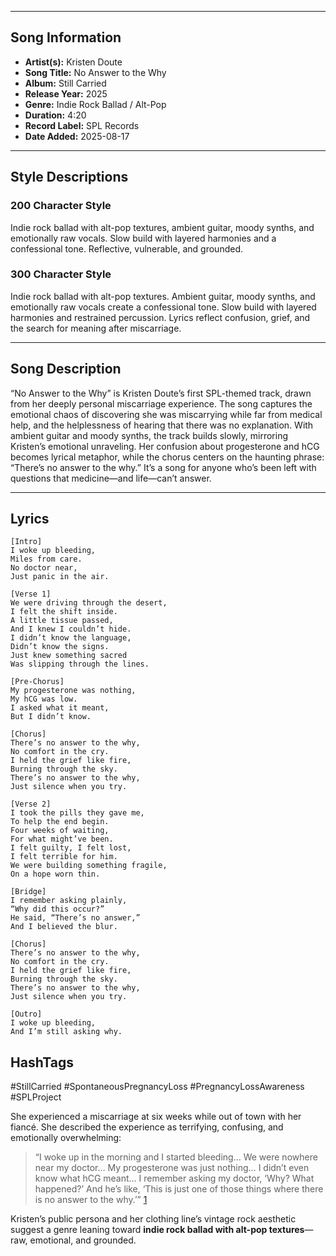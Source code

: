 
---

## Song Information
- **Artist(s):** Kristen Doute  
- **Song Title:** No Answer to the Why  
- **Album:** Still Carried  
- **Release Year:** 2025  
- **Genre:** Indie Rock Ballad / Alt-Pop  
- **Duration:** 4:20  
- **Record Label:** SPL Records  
- **Date Added:** 2025-08-17

---

## Style Descriptions
### 200 Character Style  
Indie rock ballad with alt-pop textures, ambient guitar, moody synths, and emotionally raw vocals. Slow build with layered harmonies and a confessional tone. Reflective, vulnerable, and grounded.

### 300 Character Style  
Indie rock ballad with alt-pop textures. Ambient guitar, moody synths, and emotionally raw vocals create a confessional tone. Slow build with layered harmonies and restrained percussion. Lyrics reflect confusion, grief, and the search for meaning after miscarriage.

---

## Song Description  
“No Answer to the Why” is Kristen Doute’s first SPL-themed track, drawn from her deeply personal miscarriage experience. The song captures the emotional chaos of discovering she was miscarrying while far from medical help, and the helplessness of hearing that there was no explanation. With ambient guitar and moody synths, the track builds slowly, mirroring Kristen’s emotional unraveling. Her confusion about progesterone and hCG becomes lyrical metaphor, while the chorus centers on the haunting phrase: “There’s no answer to the why.” It’s a song for anyone who’s been left with questions that medicine—and life—can’t answer.

---

## Lyrics
```
[Intro]  
I woke up bleeding,  
Miles from care.  
No doctor near,  
Just panic in the air.

[Verse 1]  
We were driving through the desert,  
I felt the shift inside.  
A little tissue passed,  
And I knew I couldn’t hide.  
I didn’t know the language,  
Didn’t know the signs.  
Just knew something sacred  
Was slipping through the lines.

[Pre-Chorus]  
My progesterone was nothing,  
My hCG was low.  
I asked what it meant,  
But I didn’t know.

[Chorus]  
There’s no answer to the why,  
No comfort in the cry.  
I held the grief like fire,  
Burning through the sky.  
There’s no answer to the why,  
Just silence when you try.

[Verse 2]  
I took the pills they gave me,  
To help the end begin.  
Four weeks of waiting,  
For what might’ve been.  
I felt guilty, I felt lost,  
I felt terrible for him.  
We were building something fragile,  
On a hope worn thin.

[Bridge]  
I remember asking plainly,  
“Why did this occur?”  
He said, “There’s no answer,”  
And I believed the blur.

[Chorus]  
There’s no answer to the why,  
No comfort in the cry.  
I held the grief like fire,  
Burning through the sky.  
There’s no answer to the why,  
Just silence when you try.

[Outro]  
I woke up bleeding,  
And I’m still asking why.
```

## HashTags  
#StillCarried #SpontaneousPregnancyLoss #PregnancyLossAwareness #SPLProject

She experienced a miscarriage at six weeks while out of town with her fiancé. She described the experience as terrifying, confusing, and emotionally overwhelming:

> “I woke up in the morning and I started bleeding… We were nowhere near my doctor… My progesterone was just nothing… I didn’t even know what hCG meant… I remember asking my doctor, ‘Why? What happened?’ And he’s like, ‘This is just one of those things where there is no answer to the why.’” [1](https://people.com/kristen-doute-says-the-hardest-part-after-her-miscarriage-was-dealing-with-the-fact-that-theres-no-f-answer-11708193)

Kristen’s public persona and her clothing line’s vintage rock aesthetic suggest a genre leaning toward **indie rock ballad with alt-pop textures**—raw, emotional, and grounded.